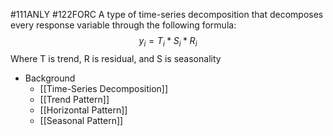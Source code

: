 #111ANLY #122FORC 
A type of time-series decomposition that decomposes every response variable through the following formula:
$$y_i = T_i * S_i * R_i$$
Where T is trend, R is residual, and S is seasonality

- Background
	- [[Time-Series Decomposition]]
	- [[Trend Pattern]]
	- [[Horizontal Pattern]]
	- [[Seasonal Pattern]]